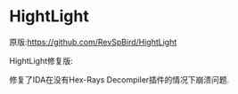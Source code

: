 # HightLight

原版:https://github.com/RevSpBird/HightLight

HightLight修复版:

修复了IDA在没有Hex-Rays Decompiler插件的情况下崩溃问题.
